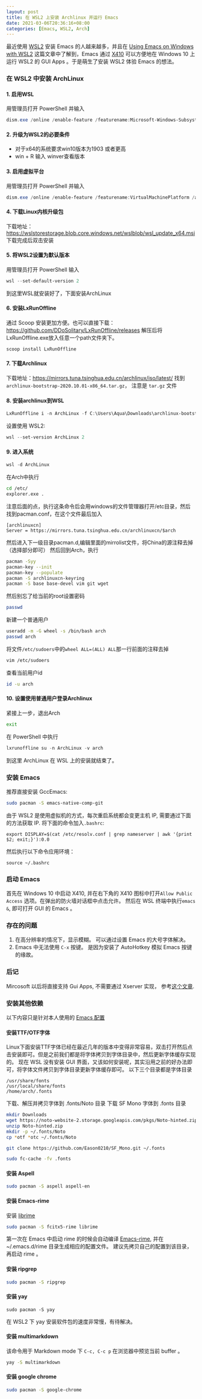 ```yaml
---
layout: post
title: 在 WSL2 上安装 Archlinux 并运行 Emacs
date: 2021-03-06T20:36:16+08:00
categories: [Emacs, WSL2, Arch]
---
```

最近使用 [WSL2](https://docs.microsoft.com/en-us/windows/wsl/install-win10) 安装 Emacs 的人越来越多，并且在 [Using Emacs on Windows with WSL2](https://emacsredux.com/blog/2020/09/23/using-emacs-on-windows-with-wsl2/) 这篇文章中了解到，Emacs 通过 [X410](https://x410.dev/) 可以方便地在 Windows 10 上运行 WSL2 的 GUI Apps 。于是萌生了安装 WSL2 体验 Emacs 的想法。  

### 在 WSL2 中安装 ArchLinux
#### 1. 启用WSL
用管理员打开 PowerShell 并输入
```powershell
dism.exe /online /enable-feature /featurename:Microsoft-Windows-Subsystem-Linux /all /norestart
```
#### 2. 升级为WSL2的必要条件
* 对于x64的系统要求win10版本为1903 或者更高
* win + R 输入 winver查看版本

#### 3. 启用虚拟平台
 用管理员打开 PowerShell 并输入
 ```powershell
 dism.exe /online /enable-feature /featurename:VirtualMachinePlatform /all /norestart
 ```
#### 4. 下载Linux内核升级包
下载地址：https://wslstorestorage.blob.core.windows.net/wslblob/wsl_update_x64.msi
下载完成后双击安装
#### 5. 将WSL2设置为默认版本
用管理员打开 PowerShell 输入
```powershell
wsl --set-default-version 2
```
到这里WSL就安装好了，下面安装ArchLinux

#### 6. 安装LxRunOffline
通过 Scoop 安装更加方便。也可以直接下载：https://github.com/DDoSolitary/LxRunOffline/releases 解压后将LxRunOffline.exe放入任意一个path文件夹下。
```powershell
scoop install LxRunOffline
```
#### 7. 下载Archlinux
下载地址：https://mirrors.tuna.tsinghua.edu.cn/archlinux/iso/latest/
找到 `archlinux-bootstrap-2020.10.01-x86_64.tar.gz`， 注意是 `tar.gz` 文件
#### 8. 安装archlinux到WSL

```powershell
LxRunOffline i -n ArchLinux -f C:\Users\Aqua\Downloads\archlinux-bootstrap-2021.03.01-x86_64.tar.gz -d C:\Users\Aqua\Linux -r root.x86_64
```
设置使用 WSL2:

```powershell
wsl --set-version ArchLinux 2
```

#### 9. 进入系统
```powershell
wsl -d ArchLinux
```
在Arch中执行
```bash
cd /etc/
explorer.exe .
```
注意后面的点，执行这条命令后会用windows的文件管理器打开/etc目录，然后找到pacman.conf，在这个文件最后加入
```
[archlinuxcn]
Server = https://mirrors.tuna.tsinghua.edu.cn/archlinuxcn/$arch
```
然后进入下一级目录pacman.d,编辑里面的mirrolist文件，将China的源注释去掉（选择部分即可）
然后回到Arch，执行
```bash
pacman -Syy
pacman-key --init
pacman-key --populate
pacman -S archlinuxcn-keyring
pacman -S base base-devel vim git wget
```

然后别忘了给当前的root设置密码
```bash
passwd
```
新建一个普通用户
```bash
useradd -m -G wheel -s /bin/bash arch
passwd arch
```

将文件`/etc/sudoers`中的`wheel ALL=(ALL) ALL`那一行前面的注释去掉
```bash
vim /etc/sudoers
```
查看当前用户id
```bash
id -u arch
```
#### 10. 设置使用普通用户登录Archlinux
紧接上一步，退出Arch
```bash
exit
```
在 PowerShell 中执行
```powershell
lxrunoffline su -n ArchLinux -v arch
```
到这里 ArchLinux 在 WSL 上的安装就结束了。

### 安装 Emacs
推荐直接安装 GccEmacs:
```bash
sudo pacman -S emacs-native-comp-git
```
由于 WSL2 是使用虚拟机的方式，每次重启系统都会变更主机 IP, 需要通过下面的方法获取 IP.
将下面的命令加入`.bashrc`:
```
export DISPLAY=$(cat /etc/resolv.conf | grep nameserver | awk '{print $2; exit;}'):0.0
```
然后执行以下命令应用环境：
 ```
 source ~/.bashrc
 ```
### 启动 Emacs
首先在 Windows 10 中启动 X410, 并在右下角的 X410 图标中打开`Allow Public Access` 选项。在弹出的防火墙对话框中点击允许。
然后在 WSL 终端中执行`emacs &`, 即可打开 GUI 的 Emacs 。

### 存在的问题
1. 在高分辨率的情况下，显示模糊。
可以通过设置 Emacs 的大号字体解决。
2. Emacs 中无法使用 `C-x` 按键。
是因为安装了 AutoHotkey 模拟 Emacs 按键的缘故。

### 后记
Mircosoft 以后将直接支持 Gui Apps, 不需要通过 Xserver 实现， 参考[这个文章](https://devblogs.microsoft.com/commandline/whats-new-in-the-windows-subsystem-for-linux-september-2020/#gui-apps).

### 安装其他依赖
以下内容只是针对本人使用的 [Emacs 配置](https://github.com/Eason0210/emacs.d.git)
#### 安装TTF/OTF字体
Linux下面安装TTF字体已经在最近几年的版本中变得非常容易，双击打开然后点击安装即可。但是之前我们都是将字体拷贝到字体目录中，然后更新字体缓存实现的。
现在 WSL 没有安装 GUI 界面，又该如何安装呢，其实沿用之前的好办法即可，将字体文件拷贝到字体目录更新字体缓存即可。
以下三个目录都是字体目录
```
/usr/share/fonts
/usr/local/share/fonts
/home/arch/.fonts
```
下载、解压并拷贝字体到 .fonts/Noto 目录
下载 SF Mono 字体到 .fonts 目录
```bash
mkdir Downloads
wget https://noto-website-2.storage.googleapis.com/pkgs/Noto-hinted.zip
unzip Noto-hinted.zip
mkdir -p ~/.fonts/Noto
cp *otf *otc ~/.fonts/Noto

git clone https://github.com/Eason0210/SF_Mono.git ~/.fonts

sudo fc-cache -fv .fonts
```
#### 安装 Aspell
```bash
sudo pacman -S aspell aspell-en
```
#### 安装 Emacs-rime
安装 [librime](https://github.com/rime/librime)
```bash
sudo pacman -S fcitx5-rime librime
```
第一次在 Emacs 中启动 rime 的时候会自动编译 [Emacs-rime](https://github.com/DogLooksGood/emacs-rime), 并在 ~/.emacs.d/rime 目录生成相应的配置文件。
建议先拷贝自己的配置到该目录，再启动 rime 。

#### 安装 ripgrep
```bash
sudo pacman -S ripgrep
```
#### 安装 yay
```
sudo pacman -S yay
```
在 WSL2 下 yay 安装软件包的速度非常慢，有待解决。

#### 安装 multimarkdown
该命令用于 Markdown mode 下 `C-c, C-c p` 在浏览器中预览当前 buffer 。
```bash
yay -S multimarkdown
```
#### 安装 google chrome
```bash
sudo pacman -S google-chrome
```
